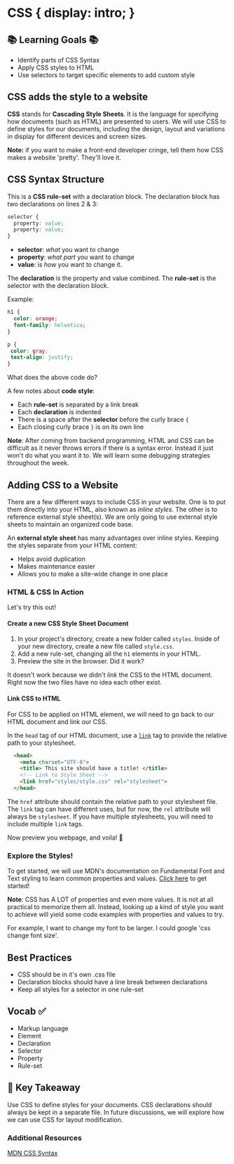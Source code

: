# CSS {  display: intro; }

## 📚 Learning Goals 📚
- Identify parts of CSS Syntax
- Apply CSS styles to HTML
- Use selectors to target specific elements to add custom style

## CSS adds the style to a website

**CSS** stands for **Cascading Style Sheets**. It is the language for specifying how documents (such as HTML) are presented to users. We will use CSS to define styles for our documents, including the design, layout and variations in display for different devices and screen sizes.


**Note:** if you want to make a front-end developer cringe, tell them how CSS makes a website 'pretty'. They'll love it.

## CSS Syntax Structure

This is a **CSS rule-set** with a declaration block. The declaration block has two declarations on lines 2 & 3:
```css
selector {
  property: value;
  property: value;
}
```
- **selector**: *what* you want to change
- **property**: *what part* you want to change
- **value**: is *how* you want to change it.

The **declaration** is the property and value combined. The **rule-set** is the selector with the declaration block.

Example:
```css
h1 {
  color: orange;
  font-family: helvetica;
}

p {
 color: gray;
 text-align: justify;
}
```
What does the above code do?

A few notes about **code style**:
- Each **rule-set** is separated by a link break
- Each **declaration** is indented
- There is a space after the **selector** before the curly brace `{`
- Each closing curly brace `}` is on its own line

**Note**: After coming from backend programming, HTML and CSS can be difficult as it never throws errors if there is a syntax error. Instead it just won't do what you want it to. We will learn some debugging strategies throughout the week.

## Adding CSS to a Website
There are a few different ways to include CSS in your website. One is to put them directly into your HTML, also known as _inline styles_. The other is to reference external style sheet(s). We are only going to use external style sheets to maintain an organized code base.

An **external style sheet** has many advantages over inline styles. Keeping the styles separate from your HTML content:
- Helps avoid duplication
- Makes maintenance easier
- Allows you to make a site-wide change in one place


### HTML & CSS In Action
Let's try this out!

#### Create a new CSS Style Sheet Document

1. In your project's directory, create a new folder called `styles`. Inside of your new directory, create a new file called `style.css`.
1. Add a new rule-set, changing all the `h1` elements in your HTML.
1. Preview the site in the browser. Did it work?

It doesn't work because we didn't *link* the CSS to the HTML document. Right now the two files have no idea each other exist.

#### Link CSS to HTML
For CSS to be applied on HTML element, we will need to go back to our HTML document and link our CSS.

In the `head` tag of our HTML document, use a [`link`](https://developer.mozilla.org/en-US/docs/Web/HTML/Element/link) tag to provide the relative path to your stylesheet.
```html
  <head>
    <meta charset="UTF-8">
    <title> This site should have a title! </title>
    <!-- Link to Style Sheet -->
    <link href="styles/style.css" rel="stylesheet">
  </head>
```

The `href` attribute should contain the relative path to your stylesheet file. The `link` tag can have different uses, but for now, the `rel` attribute will always be `stylesheet`. If you have multiple stylesheets, you will need to include multiple `link` tags.

Now preview you webpage, and voila! 🎉

### Explore the Styles!

To get started, we will use MDN's documentation on Fundamental Font and Text styling to learn common properties and values. [Click here](https://developer.mozilla.org/en-US/docs/Learn/CSS/Styling_text/Fundamentals) to get started!

**Note**: CSS has A LOT of properties and even more values. It is not at all practical to memorize them all. Instead, looking up a kind of style you want to achieve will yield some code examples with properties and values to try.  

For example, I want to change my font to be larger. I could google 'css change font size'.


## Best Practices
- CSS should be in it's own .css file
- Declaration blocks should have a line break between declarations
- Keep all styles for a selector in one rule-set


## Vocab ✅
- Markup language
- Element
- Declaration
- Selector
- Property
- Rule-set

## 🔑 Key Takeaway
Use CSS to define styles for your documents. CSS declarations should always be kept in a separate file. In future discussions, we will explore how we can use CSS for layout modification.

### Additional Resources
[MDN CSS Syntax](https://developer.mozilla.org/en-US/docs/Web/CSS/Syntax)
